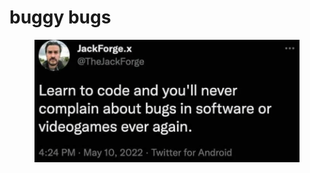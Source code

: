 # buggy bugs

<figure><img src="../../.gitbook/assets/image (1).png" alt=""><figcaption></figcaption></figure>
